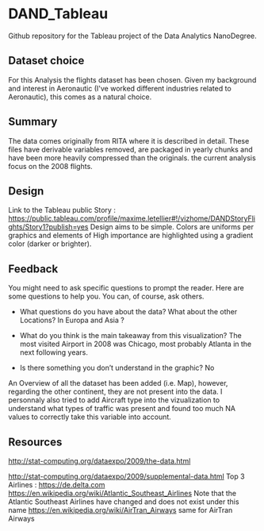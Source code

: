 # DAND_Tableau

Github repository for the Tableau project of the Data Analytics NanoDegree.

## Dataset choice

For this Analysis the flights dataset has been chosen. Given my background and interest in Aeronautic (I've worked different industries related to Aeronautic), this comes as a natural choice. 

## Summary

The data comes originally from RITA where it is described in detail. These files have derivable variables removed, are packaged in yearly chunks and have been more heavily compressed than the originals.
the current analysis focus on the 2008 flights.


## Design
Link to the Tableau public Story : 
https://public.tableau.com/profile/maxime.letellier#!/vizhome/DANDStoryFlights/Story1?publish=yes
Design aims to be simple. Colors are uniforms per graphics and elements of High importance are highlighted using a gradient color (darker or brighter).

##  Feedback 

You might need to ask specific questions to prompt the reader. Here are some questions to help you. You can, of course, ask others.

- What questions do you have about the data? 
What about the other Locations? In Europa and Asia ?

- What do you think is the main takeaway from this visualization?
The most visited Airport in 2008 was Chicago, most probably Atlanta in the next following years. 

- Is there something you don’t understand in the graphic? 
No

An Overview of all the dataset has been added (i.e. Map), however, regarding the other continent, they are not present into the data. I personnaly also tried to add Aircraft type into the vizualization to understand what types of traffic was present and found too much NA values to correctly take this variable into account.

## Resources 
http://stat-computing.org/dataexpo/2009/the-data.html

http://stat-computing.org/dataexpo/2009/supplemental-data.html
Top 3 Airlines :
https://de.delta.com
https://en.wikipedia.org/wiki/Atlantic_Southeast_Airlines
Note that the Atlantic Southeast Airlines have changed and does not exist under this name 
https://en.wikipedia.org/wiki/AirTran_Airways
same for AirTran Airways
